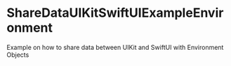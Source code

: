 # ShareDataUIKitSwiftUIExampleEnvironment

Example on how to share data between UIKit and SwiftUI with Environment Objects
